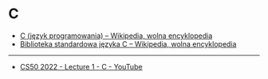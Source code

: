 # C

- [C (język programowania) – Wikipedia, wolna encyklopedia](<https://pl.wikipedia.org/wiki/C_(j%C4%99zyk_programowania)>)
- [Biblioteka standardowa języka C – Wikipedia, wolna encyklopedia](https://pl.wikipedia.org/wiki/Biblioteka_standardowa_j%C4%99zyka_C)

---

- [CS50 2022 - Lecture 1 - C - YouTube](https://www.youtube.com/watch?v=ywg7cW0Txs4)
